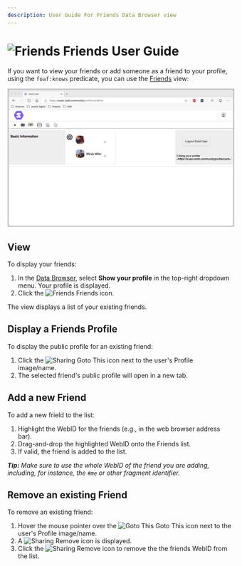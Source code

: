 ```yaml
---
description: User Guide For Friends Data Browser view
---
```


# <img src="https://solid.github.io/solid-ui/src/originalIcons/foaf/foafTiny.gif" alt="Friends" width="32"> Friends User Guide
If you want to view your friends or add someone as a friend to your profile, using the `foaf:knows` predicate, you can use the [Friends](https://github.com/solid/userguide/blob/master/views/friends/userguide.md) view:

<img src="Friends_View.png" alt="Friends" width="1024" style="border: 1; border-style:solid; border-color: rgb(200,200,200)">

## View
To display your friends:
1. In the [Data Browser](https://github.com/solid/userguide/README.md), select **Show your profile** in the top-right dropdown menu. Your profile is displayed.
2. Click the <img src="https://solid.github.io/solid-ui/src/originalIcons/foaf/foafTiny.gif" alt="Friends" width="16"> Friends icon.

The view displays a list of your existing friends.

## Display a Friends Profile
To display the public profile for an existing friend:

1. Click the <img src="https://solid.github.io/solid-ui/src/originalIcons/go-to-this.png" alt="Sharing" width="16"> Goto This icon next to the user's Profile image/name.
2. The selected friend's public profile will open in a new tab.

## Add a new Friend
To add a new frield to the list:

1. Highlight the WebID for the friends (e.g., in the web browser address bar).
2. Drag-and-drop the highlighted WebID onto the Friends list.
3. If valid, the friend is added to the list.

_**Tip:** Make sure to use the whole WebID of the friend you are adding, including, for instance, the `#me` or other fragment identifier._

## Remove an existing Friend
To remove an existing friend:
1. Hover the mouse pointer over the <img src="https://solid.github.io/solid-ui/src/originalIcons/go-to-this.png" alt="Goto This" width="16"> Goto This icon next to the user's Profile image/name.
2. A <img src="https://solid.github.io/solid-ui/src/icons/noun_2188_red.svg" alt="Sharing" width="16"> Remove icon is displayed. 
3. Click the <img src="https://solid.github.io/solid-ui/src/icons/noun_2188_red.svg" alt="Sharing" width="16"> Remove icon to remove the the friends WebID from the list.
